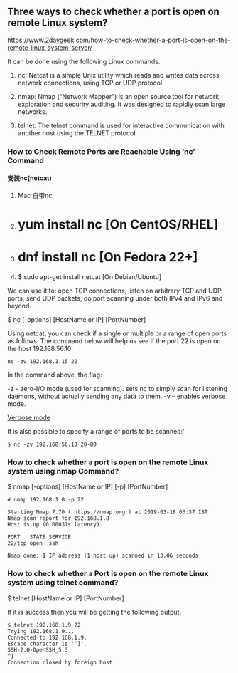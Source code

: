 ## Three ways to check whether a port is open on remote Linux system?
https://www.2daygeek.com/how-to-check-whether-a-port-is-open-on-the-remote-linux-system-server/

It can be done using the following Linux commands.

1. nc: Netcat is a simple Unix utility which reads and writes data across network connections, using TCP or UDP protocol.

2. nmap: Nmap (“Network Mapper”) is an open source tool for network exploration and security auditing. It was designed to rapidly scan large networks.

3. telnet: The telnet command is used for interactive communication with another host using the TELNET protocol.

### How to Check Remote Ports are Reachable Using ‘nc’ Command

#### 安装nc(netcat)
1. Mac 自带nc
2. # yum install nc                  [On CentOS/RHEL]
3. # dnf install nc                  [On Fedora 22+]
4. $ sudo apt-get install netcat     [On Debian/Ubuntu]


We can use it to: open TCP connections, listen on arbitrary TCP and UDP ports, send UDP packets, do port scanning under both IPv4 and IPv6 and beyond.

$ nc [-options] [HostName or IP] [PortNumber]

Using netcat, you can check if a single or multiple or a range of open ports as follows. The command below will help us see if the port 22 is open on the host 192.168.56.10:

```
nc -zv 192.168.1.15 22
```
In the command above, the flag:

-z – zero-I/O mode (used for scanning). sets nc to simply scan for listening daemons, without actually sending any data to them.
-v – enables verbose mode.

[Verbose mode](https://www.computerhope.com/jargon/v/verbose-mode.htm)

It is also possible to specify a range of ports to be scanned:’
```
$ nc -zv 192.168.56.10 20-80
```

### How to check whether a port is open on the remote Linux system using nmap Command?

$ nmap [-options] [HostName or IP] [-p] [PortNumber]

```
# nmap 192.168.1.8 -p 22

Starting Nmap 7.70 ( https://nmap.org ) at 2019-03-16 03:37 IST
Nmap scan report for 192.168.1.8
Host is up (0.00031s latency).

PORT   STATE SERVICE
22/tcp open  ssh

Nmap done: 1 IP address (1 host up) scanned in 13.06 seconds
```

### How to check whether a Port is open on the remote Linux system using telnet command?
$ telnet [HostName or IP] [PortNumber]

If it is  success then you will be getting the following output.
```
$ telnet 192.168.1.9 22
Trying 192.168.1.9...
Connected to 192.168.1.9.
Escape character is '^]'.
SSH-2.0-OpenSSH_5.3
^]
Connection closed by foreign host.
```
